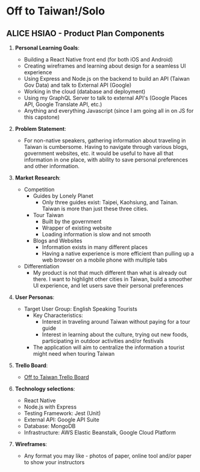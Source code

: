 # **Off to Taiwan!/Solo**
## **ALICE HSIAO** - Product Plan Components

1. __Personal Learning Goals__:
    * Building a React Native front end (for both iOS and Android)
    * Creating wireframes and learning about design for a seamless UI experience
    * Using Express and Node.js on the backend to build an API (Taiwan Gov Data) and talk to External API (Google)
    * Working in the cloud (database and deployment)
    * Using my GraphQL Server to talk to external API's (Google Places API, Google Translate API, etc.)
    * Anything and everything Javascript (since I am going all in on JS for this capstone)


2. __Problem Statement__: 
    * For non-native speakers, gathering information about traveling in Taiwan is cumbersome. Having to navigate through various blogs, government websites, etc. it would be useful to have all that information in one place, with ability to save personal preferences and other information.

3. __Market Research__:
    * Competition
        * Guides by Lonely Planet
            * Only three guides exist: Taipei, Kaohsiung, and Tainan. Taiwan is more than just these three cities. 
        * Tour Taiwan
            * Built by the government
            * Wrapper of existing website
            * Loading information is slow and not smooth
        * Blogs and Websites
            * Information exists in many different places
            * Having a native experience is more efficient than pulling up a web browser on a mobile phone with multiple tabs
    * Differentiation
        * My product is not that much different than what is already out there. I want to highlight other cities in Taiwan, build a smoother UI experience, and let users save their personal preferences
  
4. __User Personas__: 
    * Target User Group: English Speaking Tourists
        * Key Characteristics: 
            * Interest in traveling around Taiwan without paying for a tour guide
            * Interest in learning about the culture, trying out new foods, participating in outdoor activities and/or festivals
        * The application will aim to centralize the information a tourist might need when touring Taiwan

5. __Trello Board__:
    * [Off to Taiwan Trello Board](https://trello.com/b/kG5ossvS/off-to-taiwan)
  
6. __Technology selections__:
    - React Native
    - Node.js with Express
    - Testing Framework: Jest (Unit)
    - External API: Google API Suite
    - Database: MongoDB
    - Infrastructure: AWS Elastic Beanstalk, Google Cloud Platform
  
7. __Wireframes__:
    - Any format you may like - photos of paper, online tool and/or paper to show your instructors
